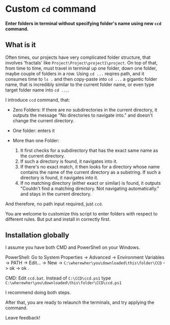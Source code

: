 # Custom `cd` command
#### Enter folders in terminal without specifying folder's name using new `ccd` command.

## What is it

Often times, our projects have very complicated folder structure, that involves 'fractals' like `Project\Project\project1\project`. On top of that, from time to time, must travel in terminal up one folder, down one folder, maybe couple of folders in a row. Using `cd ...` reqires path, and it consumes time to `ls .` and then copy-paste into `cd ...` a gigantic folder name, that is incredibly similar to the current folder name, or even type target folder name into `cd ...`. 

I introduce `ccd` command, that:

- Zero Folders: If there are no subdirectories in the current directory, it outputs the message "No directories to navigate into." and doesn't change the current directory.
  
- One folder: enters it
  
- More than one Folder:
    1. It first checks for a subdirectory that has the exact same name as the current directory.
    2. If such a directory is found, it navigates into it.
    3. If there's no exact match, it then looks for a directory whose name contains the name of the current directory as a substring. If such a directory is found, it navigates into it.
    4. If no matching directory (either exact or similar) is found, it outputs "Couldn't find a matching directory. Not navigating automatically." and stays in the current directory.

And therefore, no path input required, just `ccd`.

You are welcome to customize this script to enter folders with respect to different rules. But put and install in correctly first.

## Installation globally 

I assume you have both CMD and PowerShell on your Windows.

PowerShell: Go to System Properties -> Advanced -> Environment Variables -> PATH -> Edit... -> New -> `C:\wherewher\you\downloaded\this\folder\CCD` -> ok -> ok .

CMD: Edit `ccd.bat`. Instead of `C:\CCD\ccd.ps1` type `C:\wherewher\you\downloaded\this\folder\CCD\ccd.ps1`

I recommend doing both steps. 

After that, you are ready to relaunch the terminals, and try applying the command. 

Leave feedback!
